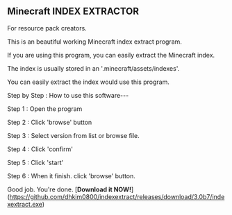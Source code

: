 ## Minecraft INDEX EXTRACTOR

For resource pack creators.


This is an beautiful working Minecraft index extract program.

If you are using this program, you can easily extract the Minecraft index.

The index is usually stored in an '.minecraft/assets/indexes'.

You can easily extract the index would use this program.

Step by Step : How to use this software---

Step 1 : Open the program

Step 2 : Click 'browse' button

Step 3 : Select version from list or browse file.

Step 4 : Click 'confirm'

Step 5 : Click 'start'

Step 6 : When it finish. click 'browse' button.

Good job. You're done.
[**Download it NOW!**] (https://github.com/dhkim0800/indexextract/releases/download/3.0b7/indexextract.exe)
